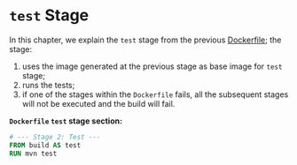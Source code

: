 # `test` Stage

In this chapter, we explain the `test` stage from the previous [Dockerfile](../../dockerfile/dockerfile.md); the stage:

1. uses the image generated at the previous stage as base image for `test` stage;
2. runs the tests;
3. if one of the stages within the `Dockerfile` fails, all the subsequent stages will not be executed and the build will fail.

**`Dockerfile` `test` stage section:**

```dockerfile
# --- Stage 2: Test ---
FROM build AS test
RUN mvn test
```
